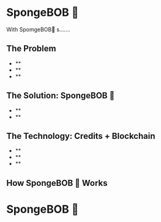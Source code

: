 # SpongeBOB 🧽
With SpomgeBOB🧽 s.......

## The Problem
- **
- **
- **

## The Solution: SpongeBOB 🧽
- **
- **

## The Technology: Credits + Blockchain
- **
- **
- **

## How SpongeBOB 🧽 Works


# SpongeBOB 🧽

